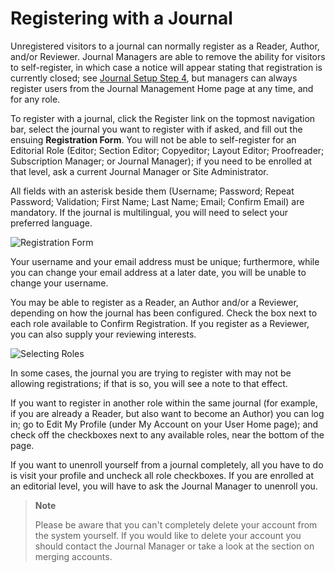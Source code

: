 # Registering with a Journal

Unregistered visitors to a journal can normally register as a Reader, Author, and/or Reviewer. Journal Managers are able to remove the ability for visitors to self-register, in which case a notice will appear stating that registration is currently closed; see [Journal Setup Step 4](https://docs.pkp.sfu.ca/learning-ojs-2/en/step_four_management), but managers can always register users from the Journal Management Home page at any time, and for any role.

To register with a journal, click the Register link on the topmost navigation bar, select the journal you want to register with if asked, and fill out the ensuing **Registration Form**. You will not be able to self-register for an Editorial Role (Editor; Section Editor; Copyeditor; Layout Editor; Proofreader; Subscription Manager; or Journal Manager); if you need to be enrolled at that level, ask a current Journal Manager or Site Administrator.

All fields with an asterisk beside them (Username; Password; Repeat Password; Validation; First Name; Last Name; Email; Confirm Email) are mandatory. If the journal is multilingual, you will need to select your preferred language.




![Registration Form](images/chapter3/registration.png)



Your username and your email address must be unique; furthermore, while you can change your email address at a later date, you will be unable to change your username.

You may be able to register as a Reader, an Author and/or a Reviewer, depending on how the journal has been configured. Check the box next to each role available to Confirm Registration. If you register as a Reviewer, you can also supply your reviewing interests.




![Selecting Roles](images/chapter3/selecting_roles.png)


In some cases, the journal you are trying to register with may not be allowing registrations; if that is so, you will see a note to that effect.

If you want to register in another role within the same journal (for example, if you are already a Reader, but also want to become an Author) you can log in; go to Edit My Profile (under My Account on your User Home page); and check off the checkboxes next to any available roles, near the bottom of the page.

If you want to unenroll yourself from a journal completely, all you have to do is visit your profile and uncheck all role checkboxes. If you are enrolled at an editorial level, you will have to ask the Journal Manager to unenroll you.


> **Note**
> 
> Please be aware that you can't completely delete your account from the system yourself. If you would like to delete your account you should contact the Journal Manager or take a look at the section on merging accounts.
